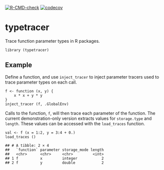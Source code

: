 <!-- badges: start -->

[![R-CMD-check](https://github.com/mpadge/typetracer/workflows/R-CMD-check/badge.svg)](https://github.com/mpadge/typetracer/actions)
[![codecov](https://codecov.io/gh/mpadge/typetracer/branch/main/graph/badge.svg)](https://codecov.io/gh/mpadge/typetracer)
<!-- badges: end -->

# typetracer

Trace function parameter types in R packages.

    library (typetracer)

## Example

Define a function, and use `inject_tracer` to inject parameter tracers
used to trace parameter types on each call.

    f <- function (x, y) {
        x * x + y * y
    }
    inject_tracer (f, .GlobalEnv)

Calls to the function, `f`, will then trace each parameter of the
function. The current demonstration-only version extracts values for
`storage.type` and `length`. These values can be accessed with the
`load_traces` function.

    val <- f (x = 1:2, y = 3:4 + 0.)
    load_traces ()

    ## # A tibble: 2 × 4
    ##   `function` parameter storage_mode length
    ##   <chr>      <chr>     <chr>         <int>
    ## 1 f          x         integer           2
    ## 2 f          y         double            2
